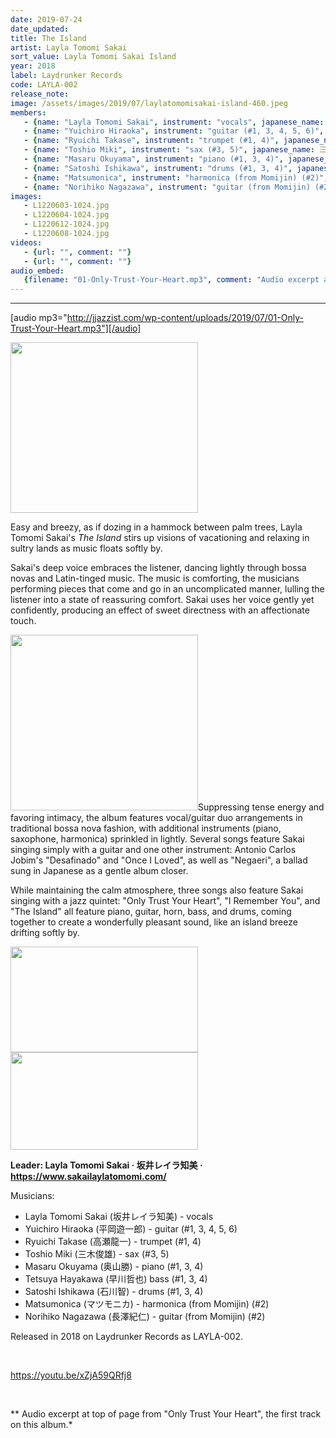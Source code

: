```yaml
---
date: 2019-07-24
date_updated: 
title: The Island
artist: Layla Tomomi Sakai
sort_value: Layla Tomomi Sakai Island
year: 2018
label: Laydrunker Records
code: LAYLA-002
release_note: 
image: /assets/images/2019/07/laylatomomisakai-island-460.jpeg
members:
   - {name: "Layla Tomomi Sakai", instrument: "vocals", japanese_name: "坂井レイラ知美", url: "https://www.sakailaylatomomi.com/"}
   - {name: "Yuichiro Hiraoka", instrument: "guitar (#1, 3, 4, 5, 6)", japanese_name: 平岡遊一郎, url: ""}
   - {name: "Ryuichi Takase", instrument: "trumpet (#1, 4)", japanese_name: 高瀬龍一, url: ""}
   - {name: "Toshio Miki", instrument: "sax (#3, 5)", japanese_name: 三木俊雄, url: ""}
   - {name: "Masaru Okuyama", instrument: "piano (#1, 3, 4)", japanese_name: 奥山勝, url: ""}
   - {name: "Satoshi Ishikawa", instrument: "drums (#1, 3, 4)", japanese_name: 石川智, url: ""}
   - {name: "Matsumonica", instrument: "harmonica (from Momijin) (#2)", japanese_name: ツモニカ, url: ""}
   - {name: "Norihiko Nagazawa", instrument: "guitar (from Momijin) (#2)", japanese_name: 長澤紀仁, url: ""}
images: 
   - L1220603-1024.jpg
   - L1220604-1024.jpg
   - L1220612-1024.jpg
   - L1220608-1024.jpg
videos: 
   - {url: "", comment: ""}
   - {url: "", comment: ""}
audio_embed:
   {filename: "01-Only-Trust-Your-Heart.mp3", comment: "Audio excerpt at top of page from \"Only Trust Your Heart\", the first track on this album:"}
---
```

---
[audio mp3="http://jjazzist.com/wp-content/uploads/2019/07/01-Only-Trust-Your-Heart.mp3"][/audio]

<a href="http://jjazzist.com/wp-content/uploads/2019/07/L1220603.jpg"><img class="size-medium wp-image-4401 alignright" src="http://jjazzist.com/wp-content/uploads/2019/07/L1220603-300x273.jpg" alt="" width="300" height="273" /></a>

Easy and breezy, as if dozing in a hammock between palm trees, Layla Tomomi Sakai's *The Island* stirs up visions of vacationing and relaxing in sultry lands as music floats softly by.

Sakai's deep voice embraces the listener, dancing lightly through bossa novas and Latin-tinged music. The music is comforting, the musicians performing pieces that come and go in an uncomplicated manner, lulling the listener into a state of reassuring comfort. Sakai uses her voice gently yet confidently, producing an effect of sweet directness with an affectionate touch.

<a href="http://jjazzist.com/wp-content/uploads/2019/07/L1220604.jpg"><img class="size-medium wp-image-4402 alignright" src="http://jjazzist.com/wp-content/uploads/2019/07/L1220604-300x281.jpg" alt="" width="300" height="281" /></a>Suppressing tense energy and favoring intimacy, the album features vocal/guitar duo arrangements in traditional bossa nova fashion, with additional instruments (piano, saxophone, harmonica) sprinkled in lightly. Several songs feature Sakai singing simply with a guitar and one other instrument: Antonio Carlos Jobim's "Desafinado" and "Once I Loved", as well as "Negaeri", a ballad sung in Japanese as a gentle album closer.

While maintaining the calm atmosphere, three songs also feature Sakai singing with a jazz quintet: "Only Trust Your Heart", "I Remember You", and "The Island" all feature piano, guitar, horn, bass, and drums, coming together to create a wonderfully pleasant sound, like an island breeze drifting softly by.

<a href="http://jjazzist.com/wp-content/uploads/2019/07/L1220612.jpg"><img class="alignnone size-medium wp-image-4404" src="http://jjazzist.com/wp-content/uploads/2019/07/L1220612-300x169.jpg" alt="" width="300" height="169" /></a>
<a href="http://jjazzist.com/wp-content/uploads/2019/07/L1220608.jpg"><img class="alignnone size-medium wp-image-4403" src="http://jjazzist.com/wp-content/uploads/2019/07/L1220608-300x156.jpg" alt="" width="300" height="156" /></a>

<strong>Leader: Layla Tomomi Sakai · 坂井レイラ知美 · </strong><a href="https://www.sakailaylatomomi.com/"><strong>https://www.sakailaylatomomi.com/</strong></a>

Musicians:
<ul>
 	<li>Layla Tomomi Sakai (坂井レイラ知美) - vocals</li>
 	<li>Yuichiro Hiraoka (平岡遊一郎) - guitar (#1, 3, 4, 5, 6)</li>
 	<li>Ryuichi Takase (高瀬龍一) - trumpet (#1, 4)</li>
 	<li>Toshio Miki (三木俊雄) - sax (#3, 5)</li>
 	<li>Masaru Okuyama (奥山勝) - piano (#1, 3, 4)</li>
 	<li>Tetsuya Hayakawa (早川哲也) bass (#1, 3, 4)</li>
 	<li>Satoshi Ishikawa (石川智) - drums (#1, 3, 4)</li>
 	<li>Matsumonica (マツモニカ) - harmonica (from Momijin) (#2)</li>
 	<li>Norihiko Nagazawa (長澤紀仁) - guitar (from Momijin) (#2)</li>
</ul>
Released in 2018 on Laydrunker Records as LAYLA-002.

&nbsp;

https://youtu.be/xZjA59QRfj8

&nbsp;

** Audio excerpt at top of page from "Only Trust Your Heart", the first track on this album.*

